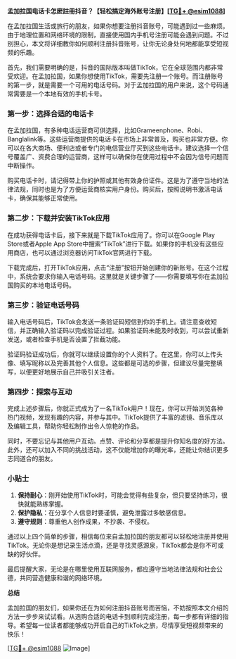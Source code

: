**孟加拉国电话卡怎麽註冊抖音？【轻松搞定海外账号注册】[[TG💪+ @esim1088](https://t.me/s/esim1088)]**

在孟加拉国生活或旅行的朋友，如果你想要注册抖音账号，可能遇到过一些麻烦。由于地理位置和网络环境的限制，直接使用国内手机号注册可能会遇到问题。不过别担心，本文将详细教你如何顺利注册抖音账号，让你无论身处何地都能享受短视频的乐趣。

首先，我们需要明确的是，抖音的国际版本叫做TikTok，它在全球范围内都非常受欢迎。在孟加拉国，如果你想使用TikTok，需要先注册一个账号。而注册账号的第一步，就是需要一个可用的电话号码。对于孟加拉国的用户来说，这个号码通常需要是一个本地有效的手机卡号。

### 第一步：选择合适的电话卡

在孟加拉国，有多种电话运营商可供选择，比如Grameenphone、Robi、Banglalink等。这些运营商提供的电话卡在市场上非常普及，购买也非常方便。你可以在各大商场、便利店或者专门的电信营业厅买到这些电话卡。建议选择一个信号覆盖广、资费合理的运营商，这样可以确保你在使用过程中不会因为信号问题而中断操作。

购买电话卡时，请记得带上你的护照或其他有效身份证件。这是为了遵守当地的法律法规，同时也是为了方便运营商核实用户身份。购买后，按照说明书激活电话卡，确保其能够正常使用。

### 第二步：下载并安装TikTok应用

在成功获得电话卡后，接下来就是下载TikTok应用了。你可以在Google Play Store或者Apple App Store中搜索“TikTok”进行下载。如果你的手机没有这些应用商店，也可以通过浏览器访问TikTok官网进行下载。

下载完成后，打开TikTok应用，点击“注册”按钮开始创建你的新账号。在这个过程中，系统会要求你输入电话号码。这里就是关键步骤了——你需要填写你在孟加拉国购买的本地电话号码。

### 第三步：验证电话号码

输入电话号码后，TikTok会发送一条验证码短信到你的手机上。请注意查收短信，并正确输入验证码以完成验证过程。如果验证码未能及时收到，可以尝试重新发送，或者检查手机是否设置了拦截功能。

验证码验证成功后，你就可以继续设置你的个人资料了。在这里，你可以上传头像、填写昵称以及完善其他个人信息。这些都是可选的步骤，但建议尽量完整填写，以便更好地展示自己并吸引关注者。

### 第四步：探索与互动

完成上述步骤后，你就正式成为了一名TikTok用户！现在，你可以开始浏览各种热门视频，发现有趣的内容，并参与其中。TikTok提供了丰富的滤镜、音乐库以及编辑工具，帮助你轻松制作出令人惊艳的作品。

同时，不要忘记与其他用户互动。点赞、评论和分享都是提升你知名度的好方法。此外，还可以加入不同的挑战活动，这不仅能增加你的曝光率，还能让你结识更多志同道合的朋友。

### 小贴士

1. **保持耐心**：刚开始使用TikTok时，可能会觉得有些复杂，但只要坚持练习，很快就能熟练掌握。
2. **保护隐私**：在分享个人信息时要谨慎，避免泄露过多敏感信息。
3. **遵守规则**：尊重他人创作成果，不抄袭、不侵权。

通过以上四个简单的步骤，相信每位来自孟加拉国的朋友都可以轻松地注册并使用TikTok。无论你是想记录生活点滴，还是寻找灵感源泉，TikTok都会是你不可或缺的好伙伴。

最后提醒大家，无论是在哪里使用互联网服务，都应遵守当地法律法规和社会公德，共同营造健康和谐的网络环境。

**总结**

孟加拉国的朋友们，如果你还在为如何注册抖音账号而苦恼，不妨按照本文介绍的方法一步步来试试看。从选购合适的电话卡到顺利完成注册，每一步都有详细的指导。希望每一位读者都能够成功开启自己的TikTok之旅，尽情享受短视频带来的快乐！

[[TG💪+ @esim1088](https://t.me/s/esim1088) ![Image](https://i.postimg.cc/4NQfJmqS/Snipaste-2025-05-13-00-14-12.png)]